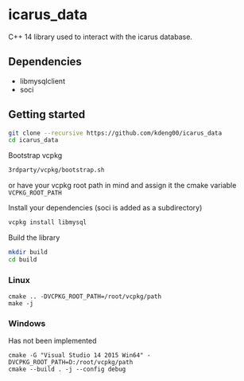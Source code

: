 # icarus_data

C++ 14 library used to interact with the icarus database.


## Dependencies

* libmysqlclient
* soci


## Getting started

```Bash
git clone --recursive https://github.com/kdeng00/icarus_data
cd icarus_data
```

Bootstrap vcpkg

```Bash
3rdparty/vcpkg/bootstrap.sh
```

or have your vcpkg root path in mind and assign it the cmake variable ``VCPKG_ROOT_PATH`` 


Install your dependencies (soci is added as a subdirectory)

```Bash
vcpkg install libmysql
```


Build the library

```Bash
mkdir build
cd build
```

### Linux

```Shell
cmake .. -DVCPKG_ROOT_PATH=/root/vcpkg/path
make -j
```

### Windows

Has not been implemented

```Shell
cmake -G "Visual Studio 14 2015 Win64" -DVCPKG_ROOT_PATH=D:/root/vcpkg/path
cmake --build . -j --config debug
```


